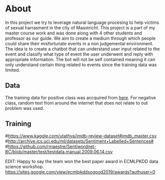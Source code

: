 
# About

In this project we try to leverage natural language procesing to help victims of sexual harrasment in the city of Maastricht. This project is a part of my master course work and was done along with 4 other students and professor as our guide. We aim to create a medium through which people could share their misfortunate events in a non judgemental environment. The idea is to create a chatbot that can understand user input related to the event and classify what type of event the user underwent and reply with appropriate information. The bot will not be self contained meaning it can only understand certain thing related to events since the training data was limited.

## Data

The training data for positive class was accquired from [here](https://www.safecity.in/). For negative class, random text from around the internet that does not relate to out problem was used. 

## Training





#https://www.kaggle.com/utathya/imdb-review-dataset#imdb_master.csv
#http://archive.ics.uci.edu/ml/datasets/Sentiment+Labelled+Sentences#
#https://github.com/rmaestre/Sentiwordnet-BC/blob/master/test/testdata.manual.2009.06.14.csv


EDIT: Happy to say the team won the best paper award in ECMLPKDD data science workshop. https://sites.google.com/view/ecmlpkddsogood2019/awards?authuser=0
